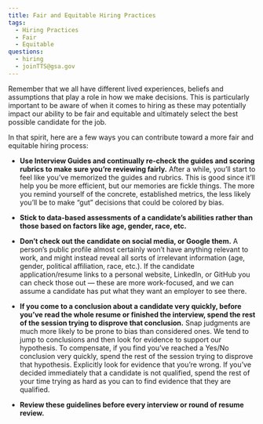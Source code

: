 ```yaml
---
title: Fair and Equitable Hiring Practices
tags:
  - Hiring Practices
  - Fair
  - Equitable
questions:
  - hiring
  - joinTTS@gsa.gov
---
```


Remember that we all have different lived experiences, beliefs and assumptions that play a role in how we make decisions. This is particularly important to be aware of when it comes to hiring as these may potentially impact our ability to be fair and equitable and ultimately select the best possible candidate for the job.

In that spirit, here are a few ways you can contribute toward a more fair and equitable hiring process: 

- **Use Interview Guides and continually re-check the guides and scoring rubrics to make sure you’re reviewing fairly.** 
After a while, you’ll start to feel like you’ve memorized the guides and rubrics. This is good since it’ll help you be more efficient, but our memories are fickle things. The more you remind yourself of the concrete, established metrics, the less likely you’ll be to make “gut” decisions that could be colored by bias.

- **Stick to data-based assessments of a candidate’s abilities rather than those based on factors like age, gender, race, etc.** 

- **Don’t check out the candidate on social media, or Google them.** 
A person’s public profile almost certainly won’t have anything relevant to work, and might instead reveal all sorts of irrelevant information (age, gender, political affiliation, race, etc.). If the candidate application/resume links to a personal website, LinkedIn, or GitHub you can check those out — these are more work-focused, and we can assume a candidate has put what they want an employer to see there.

- **If you come to a conclusion about a candidate very quickly, before you’ve read the whole resume or finished the interview, spend the rest of the session trying to disprove that conclusion.** 
Snap judgments are much more likely to be prone to bias than considered ones. We tend to jump to conclusions and then look for evidence to support our hypothesis. To compensate, if you find you’ve reached a Yes/No conclusion very quickly, spend the rest of the session trying to disprove that hypothesis. Explicitly look for evidence that you’re wrong. If you’ve decided immediately that a candidate is not qualified, spend the rest of your time trying as hard as you can to find evidence that they are qualified.

- **Review these guidelines before every interview or round of resume review.** 



  




